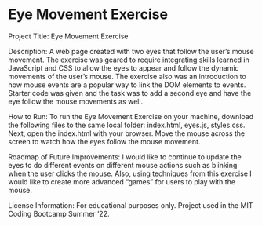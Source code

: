 # Eye Movement Exercise

Project Title: Eye Movement Exercise 

Description: A web page created with two eyes that follow the user’s mouse movement.  The exercise was geared to require integrating skills learned in JavaScript and CSS to allow the eyes to appear and follow the dynamic movements of the user’s mouse.  The exercise also was an introduction to how mouse events are a popular way to link the DOM elements to events.  Starter code was given and the task was to add a second eye and have the eye follow the mouse movements as well.

How to Run: To run the Eye Movement Exercise on your machine, download the following files to the same local folder: index.html, eyes.js, styles.css.  Next, open the index.html with your browser.  Move the mouse across the screen to watch how the eyes follow the mouse movement. 

Roadmap of Future Improvements: I would like to continue to update the eyes to do different events on different mouse actions such as blinking when the user clicks the mouse.  Also, using techniques from this exercise I would like to create more advanced “games” for users to play with the mouse. 

License Information: For educational purposes only.  Project used in the MIT Coding Bootcamp Summer ’22.  

